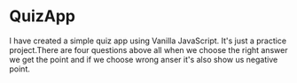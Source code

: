# QuizApp
I have created a simple quiz app using Vanilla JavaScript. It's just a practice project.There are four questions above all when we choose the right answer we get the point and if we choose wrong anser it's also show us negative point.
